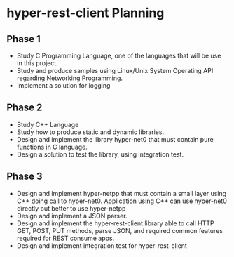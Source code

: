 # hyper-rest-client Planning

## Phase 1

- Study C Programming Language, one of the languages that will be use in this project.
- Study and produce samples using Linux/Unix System Operating API regarding Networking Programming.
- Implement a solution for logging

## Phase 2

- Study C++ Language
- Study how to produce static and dynamic libraries.
- Design and implement the library hyper-net0 that must contain pure functions in C language.
- Design a solution to test the library, using integration test.

## Phase 3

- Design and implement hyper-netpp that must contain a small layer using C++ doing call to hyper-net0.
  Application using C++ can use hyper-net0 directly but better to use hyper-netpp
- Design and implement a JSON parser.
- Design and implement the hyper-rest-client library able to call HTTP GET, POST, PUT methods, parse JSON, and required 
  common features required for REST consume apps.
- Design and implement integration test for hyper-rest-client 

